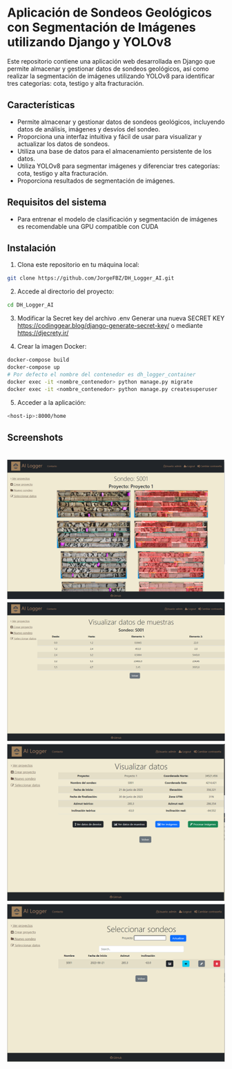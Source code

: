
# Aplicación de Sondeos Geológicos con Segmentación de Imágenes utilizando Django y YOLOv8

Este repositorio contiene una aplicación web desarrollada en Django que permite almacenar y gestionar datos de sondeos geológicos, así como realizar la segmentación de imágenes utilizando YOLOv8 para identificar tres categorías: cota, testigo y alta fracturación.

## Características

- Permite almacenar y gestionar datos de sondeos geológicos, incluyendo datos de análisis, imágenes y desvíos del sondeo.
- Proporciona una interfaz intuitiva y fácil de usar para visualizar y actualizar los datos de sondeos.
- Utiliza una base de datos para el almacenamiento persistente de los datos.
- Utiliza YOLOv8 para segmentar imágenes y diferenciar tres categorías: cota, testigo y alta fracturación.
- Proporciona resultados de segmentación de imágenes.

## Requisitos del sistema

- Para entrenar el modelo de clasificación y segmentación de imágenes es recomendable una GPU compatible con CUDA

## Instalación

1. Clona este repositorio en tu máquina local:

```bash
git clone https://github.com/JorgeFBZ/DH_Logger_AI.git
```

2. Accede al directorio del proyecto:

```bash
cd DH_Logger_AI
```

3. Modificar la Secret key del archivo .env
Generar una nueva SECRET KEY
https://codinggear.blog/django-generate-secret-key/
o mediante https://djecrety.ir/

4. Crear la imagen Docker:
```bash
docker-compose build
docker-compose up
# Por defecto el nombre del contenedor es dh_logger_container
docker exec -it <nombre_contenedor> python manage.py migrate
docker exec -it <nombre_contenedor> python manage.py createsuperuser
```
5. Acceder a la aplicación:
```bash
<host-ip>:8000/home
```
## Screenshots
![Image text](https://github.com/JorgeFBZ/Deep-core/blob/master/screenshots/imgs.png)
![Image text](https://github.com/JorgeFBZ/Deep-core/blob/master/screenshots/samples.png)
![Image text](https://github.com/JorgeFBZ/Deep-core/blob/master/screenshots/ver_datos.png)
![Image text](https://github.com/JorgeFBZ/Deep-core/blob/master/screenshots/ver_sondeos.png)
=======

